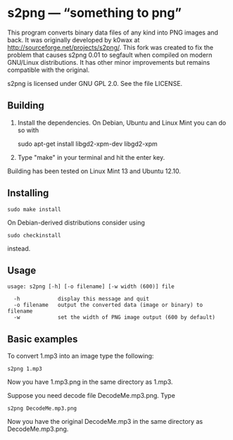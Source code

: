 s2png — “something to png”
==========================

This program converts binary data files of any kind into PNG images and back. It was originally developed by k0wax at http://sourceforge.net/projects/s2png/. This fork was created to fix the problem that causes s2png 0.01 to segfault when compiled on modern GNU/Linux distributions. It has other minor improvements but remains compatible with the original.

s2png is licensed under GNU GPL 2.0. See the file LICENSE.

Building
--------

1. Install the dependencies. On Debian, Ubuntu and Linux Mint you can do so with

    sudo apt-get install libgd2-xpm-dev libgd2-xpm
    
2. Type "make" in your terminal and hit the enter key.

Building has been tested on Linux Mint 13 and Ubuntu 12.10.

Installing
----------

    sudo make install
    
On Debian-derived distributions consider using

    sudo checkinstall
    
instead.

Usage
-----

    usage: s2png [-h] [-o filename] [-w width (600)] file 
        
      -h            display this message and quit
      -o filename   output the converted data (image or binary) to filename
      -w            set the width of PNG image output (600 by default)

Basic examples
--------------

To convert 1.mp3 into an image type the following:

    s2png 1.mp3
   
Now you have 1.mp3.png in the same directory as 1.mp3.

Suppose you need decode file DecodeMe.mp3.png. Type

    s2png DecodeMe.mp3.png

Now you have the original DecodeMe.mp3 in the same directory as DecodeMe.mp3.png.

